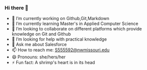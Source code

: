 ### Hi there 👋



- 🔭 I’m currently working on Github,Git,Markdown 
- 🌱 I’m currently learning Master's in Applied Computer Science 
- 👯 I’m looking to collaborate on different platforms which provide knowledge on Git and Github
- 🤔 I’m looking for help with practical knowledge
- 💬 Ask me about Salesforce
- 📫 How to reach me: S555592@nwmissouri.edu
- 😄 Pronouns: she/hers/her
- ⚡ Fun fact: A shrimp's heart is in its head

